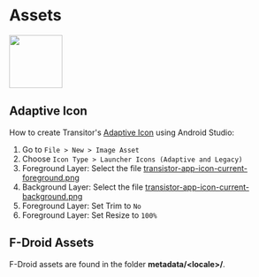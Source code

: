 # Assets

<img src="https://raw.githubusercontent.com/y20k/transistor/master/assets/transistor-app-icon-current.png" width="96" />

## Adaptive Icon

How to create Transitor's [Adaptive Icon](https://developer.android.com/guide/practices/ui_guidelines/icon_design_adaptive) using Android Studio:

1. Go to `File > New > Image Asset`
2. Choose `Icon Type > Launcher Icons (Adaptive and Legacy)`
3. Foreground Layer: Select the file [transistor-app-icon-current-foreground.png](https://raw.githubusercontent.com/y20k/transistor/master/assets/transistor-app-icon-current-foreground.png)
4. Background Layer: Select the file [transistor-app-icon-current-background.png](https://raw.githubusercontent.com/y20k/transistor/master/assets/transistor-app-icon-current-background.png)
5. Foreground Layer: Set Trim to `No`
6. Foreground Layer: Set Resize to `100%`

## F-Droid Assets
F-Droid assets are found in the folder **metadata/\<locale\>/**.

